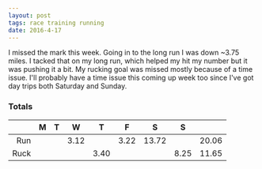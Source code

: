 ```yaml
---
layout: post
tags: race training running
date: 2016-4-17
---
```


I missed the mark this week. Going in to the long run I was down ~3.75 miles. I tacked that on my long run, which helped my hit my number but it was pushing it a bit. My rucking goal was missed mostly because of a time issue. I'll probably have a time issue this coming up week too since I've got day trips both Saturday and Sunday.

### Totals

|      	| M    	| T    	| W    	| T    	| F    	| S      | S     |        |
|-----:	|------	|------	|------	|------	|------	|------- |------ |------- |
|  Run 	|     	|      	| 3.12 	|      	| 3.22 	| 13.72  |       | 20.06  |
| Ruck 	|      	|     	|   	| 3.40	|      	|        | 8.25  | 11.65  |
